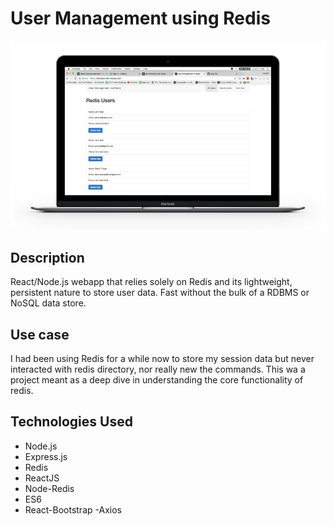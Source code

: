 # User Management using Redis

<img src="https://raw.githubusercontent.com/govindrai/redisusers/master/client/public/macbookpro.png" />

## Description

React/Node.js webapp that relies solely on Redis and its lightweight, persistent nature to store user data. Fast without the bulk of a RDBMS or NoSQL data store.

## Use case

I had been using Redis for a while now to store my session data but never interacted with redis directory, nor really new the commands. This wa a project meant as a deep dive in understanding the core functionality of redis.

## Technologies Used

- Node.js
- Express.js
- Redis
- ReactJS
- Node-Redis
- ES6
- React-Bootstrap
-Axios
